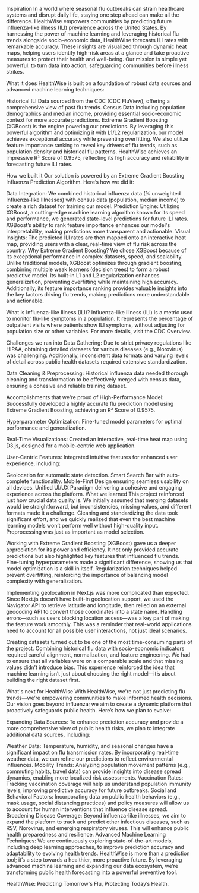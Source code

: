 Inspiration
In a world where seasonal flu outbreaks can strain healthcare systems and disrupt daily life, staying one step ahead can make all the difference. HealthWise empowers communities by predicting future influenza-like illness (ILI) prevalence across the United States. By harnessing the power of machine learning and leveraging historical flu trends alongside socio-economic data, HealthWise forecasts ILI rates with remarkable accuracy. These insights are visualized through dynamic heat maps, helping users identify high-risk areas at a glance and take proactive measures to protect their health and well-being. Our mission is simple yet powerful: to turn data into action, safeguarding communities before illness strikes.

What it does
HealthWise is built on a foundation of robust data sources and advanced machine learning techniques:

Historical ILI Data sourced from the CDC (CDC FluView), offering a comprehensive view of past flu trends.
Census Data including population demographics and median income, providing essential socio-economic context for more accurate predictions.
Extreme Gradient Boosting (XGBoost) is the engine powering our predictions. By leveraging this powerful algorithm and optimizing it with L1/L2 regularization, our model achieves exceptional accuracy while preventing overfitting. We also utilize feature importance ranking to reveal key drivers of flu trends, such as population density and historical flu patterns.
HealthWise achieves an impressive R² Score of 0.9575, reflecting its high accuracy and reliability in forecasting future ILI rates.

How we built it
Our solution is powered by an Extreme Gradient Boosting Influenza Prediction Algorithm. Here’s how we did it:

Data Integration: We combined historical influenza data (% unweighted Influenza-like Illnesses) with census data (population, median income) to create a rich dataset for training our model.
Prediction Engine: Utilizing XGBoost, a cutting-edge machine learning algorithm known for its speed and performance, we generated state-level predictions for future ILI rates. XGBoost’s ability to rank feature importance enhances our model's interpretability, making predictions more transparent and actionable.
Visual Insights: The predicted ILI rates are then mapped onto an interactive heat map, providing users with a clear, real-time view of flu risk across the country.
Why Extreme Gradient Boosting? We chose XGBoost because of its exceptional performance in complex datasets, speed, and scalability. Unlike traditional models, XGBoost optimizes through gradient boosting, combining multiple weak learners (decision trees) to form a robust predictive model. Its built-in L1 and L2 regularization enhances generalization, preventing overfitting while maintaining high accuracy. Additionally, its feature importance ranking provides valuable insights into the key factors driving flu trends, making predictions more understandable and actionable.

What is Influenza-like Illness (ILI)? Influenza-like illness (ILI) is a metric used to monitor flu-like symptoms in a population. It represents the percentage of outpatient visits where patients show ILI symptoms, without adjusting for population size or other variables. For more details, visit the CDC Overview.

Challenges we ran into
Data Gathering: Due to strict privacy regulations like HIPAA, obtaining detailed datasets for various diseases (e.g., Norovirus) was challenging. Additionally, inconsistent data formats and varying levels of detail across public health datasets required extensive standardization.

Data Cleaning & Preprocessing: Historical influenza data needed thorough cleaning and transformation to be effectively merged with census data, ensuring a cohesive and reliable training dataset.

Accomplishments that we're proud of
High-Performance Model: Successfully developed a highly accurate flu prediction model using Extreme Gradient Boosting, achieving an R² Score of 0.9575.

Hyperparameter Optimization: Fine-tuned model parameters for optimal performance and generalization.

Real-Time Visualizations: Created an interactive, real-time heat map using D3.js, designed for a mobile-centric web application.

User-Centric Features: Integrated intuitive features for enhanced user experience, including:

Geolocation for automatic state detection.
Smart Search Bar with auto-complete functionality.
Mobile-First Design ensuring seamless usability on all devices.
Unified UI/UX Paradigm delivering a cohesive and engaging experience across the platform.
What we learned
This project reinforced just how crucial data quality is. We initially assumed that merging datasets would be straightforward, but inconsistencies, missing values, and different formats made it a challenge. Cleaning and standardizing the data took significant effort, and we quickly realized that even the best machine learning models won’t perform well without high-quality input. Preprocessing was just as important as model selection.

Working with Extreme Gradient Boosting (XGBoost) gave us a deeper appreciation for its power and efficiency. It not only provided accurate predictions but also highlighted key features that influenced flu trends. Fine-tuning hyperparameters made a significant difference, showing us that model optimization is a skill in itself. Regularization techniques helped prevent overfitting, reinforcing the importance of balancing model complexity with generalization.

Implementing geolocation in Next.js was more complicated than expected. Since Next.js doesn’t have built-in geolocation support, we used the Navigator API to retrieve latitude and longitude, then relied on an external geocoding API to convert those coordinates into a state name. Handling errors—such as users blocking location access—was a key part of making the feature work smoothly. This was a reminder that real-world applications need to account for all possible user interactions, not just ideal scenarios.

Creating datasets turned out to be one of the most time-consuming parts of the project. Combining historical flu data with socio-economic indicators required careful alignment, normalization, and feature engineering. We had to ensure that all variables were on a comparable scale and that missing values didn’t introduce bias. This experience reinforced the idea that machine learning isn’t just about choosing the right model—it’s about building the right dataset first.

What's next for HealthWise
With HealthWise, we're not just predicting flu trends—we’re empowering communities to make informed health decisions. Our vision goes beyond influenza; we aim to create a dynamic platform that proactively safeguards public health. Here’s how we plan to evolve:

Expanding Data Sources: To enhance prediction accuracy and provide a more comprehensive view of public health risks, we plan to integrate additional data sources, including:

Weather Data: Temperature, humidity, and seasonal changes have a significant impact on flu transmission rates. By incorporating real-time weather data, we can refine our predictions to reflect environmental influences.
Mobility Trends: Analyzing population movement patterns (e.g., commuting habits, travel data) can provide insights into disease spread dynamics, enabling more localized risk assessments. Vaccination Rates: Tracking vaccination coverage will help us understand population immunity levels, improving predictive accuracy for future outbreaks.
Social and Behavioral Factors: Incorporating data on public health behaviors (e.g., mask usage, social distancing practices) and policy measures will allow us to account for human interventions that influence disease spread.
Broadening Disease Coverage: Beyond influenza-like illnesses, we aim to expand the platform to track and predict other infectious diseases, such as RSV, Norovirus, and emerging respiratory viruses. This will enhance public health preparedness and resilience.
Advanced Machine Learning Techniques: We are continuously exploring state-of-the-art models, including deep learning approaches, to improve prediction accuracy and adaptability to evolving health trends.
HealthWise is more than a prediction tool; it’s a step towards a healthier, more proactive future. By leveraging advanced machine learning and expanding our data ecosystem, we’re transforming public health forecasting into a powerful preventive tool.

HealthWise: Predicting Tomorrow's Flu, Protecting Today’s Health.
